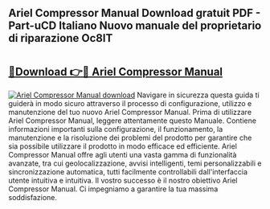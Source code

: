 ## Ariel Compressor Manual Download gratuit PDF - Part-uCD Italiano Nuovo manuale del proprietario di riparazione Oc8lT

# <h2><a href="http://dfeycz7.blite.top/?on=Ariel+Compressor+Manual">🔗Download 👉🔴 Ariel Compressor Manual</a></h2>

[![Ariel Compressor Manual download](https://i.imgur.com/lujVjoI.png)](http://dfeycz7.blite.top/?on=Ariel+Compressor+Manual)
Navigare in sicurezza questa guida ti guiderà in modo sicuro attraverso il processo di configurazione, utilizzo e manutenzione del tuo nuovo Ariel Compressor Manual. Prima di utilizzare Ariel Compressor Manual, leggere attentamente questo Manuale. Contiene informazioni importanti sulla configurazione, il funzionamento, la manutenzione e la risoluzione dei problemi del prodotto per garantire che sia possibile utilizzare il prodotto in modo efficace ed efficiente. Ariel Compressor Manual offre agli utenti una vasta gamma di funzionalità avanzate, tra cui geolocalizzazione, avvisi intelligenti, temi personalizzabili e sincronizzazione automatica, tutti facilmente controllabili dall'interfaccia utente intuitiva e intuitiva. Il vostro successo è il nostro obiettivo Ariel Compressor Manual. Ci impegniamo a garantire la tua massima soddisfazione.
